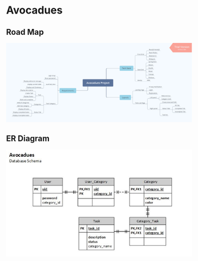 # Avocadues

## Road Map



![projectmap](img/projectmap.png)



## ER Diagram

![ER_Diagram](img/ER_Diagram.jpg)